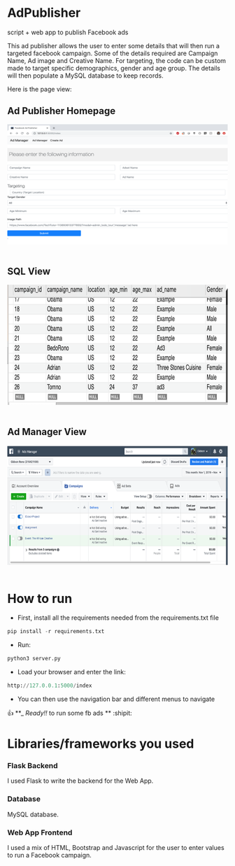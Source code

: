 # AdPublisher
script + web app to publish Facebook ads

This ad publisher allows the user to enter some details that will then run a targeted facebook campaign. Some of the details required are Campaign Name, Ad image and Creative Name. For targeting, the code can be custom made to target specific demographics, gender and age group. The details will then populate a MySQL database to keep records.


Here is the page view:


## Ad Publisher Homepage
<img src="src/image1_adPublisher.png" width="550" height ="275"><br><br>

## SQL View
<img src="src/image2_sql.png" width="550" height ="275"><br><br>


## Ad Manager View
<img src="src/AdManager.png" width="550" height ="275"><br><br>





# How to run
- First, install all the requirements needed from the requirements.txt file


```python
pip install -r requirements.txt
```

- Run:

```python
python3 server.py
```

- Load your browser and enter the link: 

```python
http://127.0.0.1:5000/index
```

- You can then use the navigation bar and different menus to navigate

:+1:  **_ _Ready!!_ to run some fb ads **  :shipit:



#  Libraries/frameworks you used

### Flask Backend
I used Flask to write the backend for the Web App. 

### Database
MySQL database. 

### Web App Frontend
I used a mix of HTML, Bootstrap and Javascript for the user to enter values to run a Facebook campaign.

